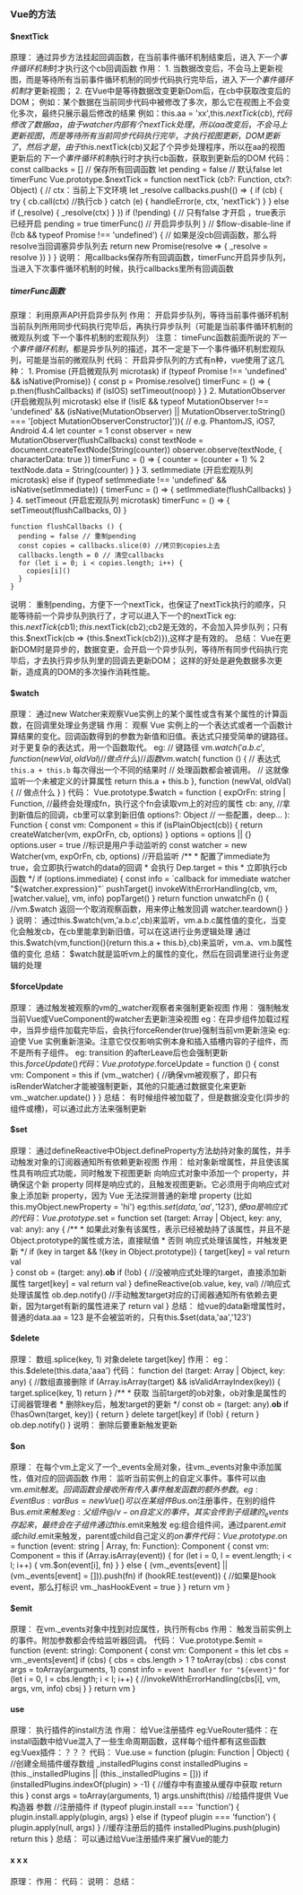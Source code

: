 ### Vue的方法

#### $nextTick
  原理：
    通过异步方法挂起回调函数，在当前事件循环机制结束后，进入*下一个事件循环机制*时才执行这个cb回调函数
  作用：
    1. 当数据改变后，不会马上更新视图，而是等待所有当前事件循环机制的同步代码执行完毕后，进入*下一个事件循环机制*才更新视图；
    2. 在Vue中是等待数据改变更新Dom后，在cb中获取改变后的DOM；
    例如：某个数据在当前同步代码中被修改了多次，那么它在视图上不会变化多次，最终只展示最后修改的结果
    例如：this.aa = 'xx',this.$nextTick(cb),代码修改了数据aa，由于watcher内部有个nextTick处理，所以aa改变后，不会马上更新视图，而是等待所有当前同步代码执行完毕，才执行视图更新，DOM更新了，然后才是，由于this.$nextTick(cb)又起了个异步处理程序，所以在aa的视图更新后的*下一个事件循环机制*执行时才执行cb函数，获取到更新后的DOM
  代码：
  const callbacks = [] // 保存所有回调函数
  let pending = false  // 默认false
  let timerFunc
  Vue.prototype.$nextTick = function nextTick (cb?: Function, ctx?: Object) { // ctx：当前上下文环境
    let _resolve
    callbacks.push(() => {
      if (cb) {
        try {
          cb.call(ctx) //执行cb
        } catch (e) {
          handleError(e, ctx, 'nextTick')
        }
      } else if (_resolve) {
        _resolve(ctx)
      }
    })
    if (!pending) { // 只有false 才开启 ，true表示已经开启
      pending = true
      timerFunc() // 开启异步队列
    }
    // $flow-disable-line
    if (!cb && typeof Promise !== 'undefined') { // 如果是没cb回调函数，那么将resolve当回调塞异步队列去
      return new Promise(resolve => {
        _resolve = resolve
      })
    }
  }
  说明：
    用callbacks保存所有回调函数，timerFunc开启异步队列，当进入下次事件循环机制的时候，执行callbacks里所有回调函数
  ##### timerFunc函数
  原理：
    利用原声API开启异步队列
  作用：
    开启异步队列，等待当前事件循环机制当前队列所用同步代码执行完毕后，再执行异步队列（可能是当前事件循环机制的微观队列或 下一个事件机制的宏观队列）
  注意：
    timeFunc函数前面所说的*下一个事件循环机制*，都是异步队列的描述，其不一定是下一个事件循环机制宏观队列，可能是当前的微观队列
  代码：
    开启异步队列的方式有n种，vue使用了这几种：
    1. Promise (开启微观队列 microtask)
      if (typeof Promise !== 'undefined' && isNative(Promise)) {
        const p = Promise.resolve() 
        timerFunc = () => {
          p.then(flushCallbacks)
          if (isIOS) setTimeout(noop)
        }
      }
    2. MutationObserver (开启微观队列 microtask) 
      else if (!isIE && typeof MutationObserver !== 'undefined' && (isNative(MutationObserver) || 
        MutationObserver.toString() === '[object MutationObserverConstructor]')){
        // e.g. PhantomJS, iOS7, Android 4.4
        let counter = 1
        const observer = new MutationObserver(flushCallbacks)
        const textNode = document.createTextNode(String(counter))
        observer.observe(textNode, {
          characterData: true
        })
        timerFunc = () => {
          counter = (counter + 1) % 2
          textNode.data = String(counter)
        }
      }
    3. setImmediate (开启宏观队列 microtask)
      else if (typeof setImmediate !== 'undefined' && isNative(setImmediate)) {
        timerFunc = () => {
          setImmediate(flushCallbacks)
        }
      }
    4. setTimeout (开启宏观队列 microtask)
      timerFunc = () => {
        setTimeout(flushCallbacks, 0)
      }

    function flushCallbacks () {
      pending = false // 重制pending
      const copies = callbacks.slice(0) //拷贝到copies上去
      callbacks.length = 0 // 清空callbacks
      for (let i = 0; i < copies.length; i++) {
        copies[i]()
      }
    }
  说明：
    重制pending，方便下一个nextTick，也保证了nextTick执行的顺序，只能等待前一个异步队列执行了，才可以进入下一个的nextTick
    eg: this.$nextTick(cb1);this.$nextTick(cb2);cb2是无效的，不会加入异步队列；只有this.$nextTick(cb => {this.$nextTick(cb2)}),这样才是有效的。
  总结：
    Vue在更新DOM时是异步的，数据变更，会开启一个异步队列，等待所有同步代码执行完毕后，才去执行异步队列里的回调去更新DOM；
    这样的好处是避免数据多次更新，造成真的DOM的多次操作消耗性能。

#### $watch
  原理：
    通过new Watcher来观察Vue实例上的某个属性或含有某个属性的计算函数，在回调里处理业务逻辑
  作用：
    观察 Vue 实例上的一个表达式或者一个函数计算结果的变化。回调函数得到的参数为新值和旧值。表达式只接受简单的键路径。对于更复杂的表达式，用一个函数取代。
    eg:
      // 键路径
        vm.$watch('a.b.c', function (newVal, oldVal) {
          // 做点什么
        })
      // 函数
        vm.$watch(
          function () {
            // 表达式 `this.a + this.b` 每次得出一个不同的结果时
            // 处理函数都会被调用。
            // 这就像监听一个未被定义的计算属性
            return this.a + this.b
          },
          function (newVal, oldVal) {
            // 做点什么
          }
        )
  代码：
    Vue.prototype.$watch = function (
      expOrFn: string | Function, //最终会处理成fn，执行这个fn会读取vm上的对应的属性
      cb: any,  //拿到新值后的回调，cb里可以拿到新旧值
      options?: Object  // 一些配置，deep...
    ): Function {
      const vm: Component = this
      if (isPlainObject(cb)) {
        return createWatcher(vm, expOrFn, cb, options)
      }
      options = options || {}
      options.user = true //标识是用户手动监听的
      const watcher = new Watcher(vm, expOrFn, cb, options) //开启监听
      /**
      * 配置了immediate为true，会立即执行watch的data的回调
      * 会执行 Dep.target = this
      * 立即执行cb函数
      */
      if (options.immediate) {
        const info = `callback for immediate watcher "${watcher.expression}"`
        pushTarget()
        invokeWithErrorHandling(cb, vm, [watcher.value], vm, info)
        popTarget()
      }
      return function unwatchFn () { //vm.$watch 返回一个取消观察函数，用来停止触发回调
        watcher.teardown()
      }
    }
  说明：
    通过this.$watch(vm,'a.b.c',cb)来监听，vm.a.b.c属性值的变化，当变化会触发cb，在cb里能拿到新旧值，可以在这进行业务逻辑处理
    通过this.$watch(vm,function(){return this.a + this.b},cb)来监听，vm.a、vm.b属性值的变化
  总结：
    $watch就是监听vm上的属性的变化，然后在回调里进行业务逻辑的处理

#### $forceUpdate
  原理：
    通过触发被观察的vm的_watcher观察者来强制更新视图
  作用：
    强制触发当前Vue或VueComponent的watcher去更新渲染视图
    eg：在异步组件加载过程中，当异步组件加载完毕后，会执行forceRender(true)强制当前vm更新渲染
    eg: 迫使 Vue 实例重新渲染。注意它仅仅影响实例本身和插入插槽内容的子组件，而不是所有子组件。
    eg: transition 的afterLeave后也会强制更新this.$forceUpdate()
  代码：
    Vue.prototype.$forceUpdate = function () {
      const vm: Component = this
      if (vm._watcher) { //确保vm被观察了，即只有isRenderWatcher才能被强制更新，其他的只能通过数据变化来更新
        vm._watcher.update()
      }
    }
  总结：
    有时候组件被加载了，但是数据没变化(异步的组件或槽)，可以通过此方法来强制更新

#### $set
  原理：
    通过defineReactive中Object.defineProperty方法劫持对象的属性，并手动触发对象的订阅器通知所有依赖更新视图
  作用：
    给对象新增属性，并且使该属性具有响应式功能，同时触发下视图更新
    向响应式对象中添加一个 property，并确保这个新 property 同样是响应式的，且触发视图更新。它必须用于向响应式对象上添加新 property，因为 Vue 无法探测普通的新增 property (比如 this.myObject.newProperty = 'hi')
    eg:this.$set(data,'aa','123'),使aa是响应式的
  代码：
    Vue.prototype.$set = function set (target: Array<any> | Object, key: any, val: any): any {
      /**
      * 如果此对象有该属性，表示已经被劫持了该属性，并且不是Object.prototype的属性或方法，直接赋值
      * 否则 响应式处理该属性，并触发更新
      */
      if (key in target && !(key in Object.prototype)) {
        target[key] = val
        return val  
      }
      const ob = (target: any).__ob__
      if (!ob) { //没被响应式处理的target，直接添加新属性
        target[key] = val
        return val
      }
      defineReactive(ob.value, key, val) //响应式处理该属性
      ob.dep.notify() //手动触发target对应的订阅器通知所有依赖去更新，因为target有新的属性进来了
      return val
    }
  总结：
    给vue的data新增属性时，普通的data.aa = 123 是不会被监听的，只有this.$set(data,'aa','123')
    
#### $delete
  原理：
    数组.splice(key, 1) 对象delete target[key]
  作用：
    eg：this.$delete(this.data,'aaa')
  代码：
    function del (target: Array<any> | Object, key: any) {
      //数组直接删除
      if (Array.isArray(target) && isValidArrayIndex(key)) {
        target.splice(key, 1)
        return
      }
      /**
      * 获取 当前target的ob对象，ob对象是属性的订阅器管理者
      * 删除key后，触发target的更新
      */
      const ob = (target: any).__ob__
      if (!hasOwn(target, key)) {
        return
      }
      delete target[key]
      if (!ob) {
        return
      }
      ob.dep.notify()
    }
  说明：
    删除后要重新触发更新

#### $on
  原理：
    在每个vm上定义了一个_events全局对象，往vm._events对象中添加属性，值对应的回调函数
  作用：
    监听当前实例上的自定义事件。事件可以由 vm.$emit 触发。回调函数会接收所有传入事件触发函数的额外参数。
    eg:EventBus: var Bus = new Vue() 可以在某组件Bus.$on注册事件，在别的组件Bus.$emit来触发
    eg:父组件@/v-on自定义的事件，其实会传到子组建的_events存起来，最终会在子组件通过this.$emit来触发
    eg:组合组件间，通过parent.$emit或child.$emit来触发，parent或child自己定义的$on事件
  代码：
    Vue.prototype.$on = function (event: string | Array<string>, fn: Function): Component {
      const vm: Component = this
      if (Array.isArray(event)) {
        for (let i = 0, l = event.length; i < l; i++) {
          vm.$on(event[i], fn)
        }
      } else {
        (vm._events[event] || (vm._events[event] = [])).push(fn)
        if (hookRE.test(event)) { //如果是hook event，那么打标识
          vm._hasHookEvent = true
        }
      }
      return vm
    }
  
#### $emit
  原理：
    在vm._events对象中找到对应属性，执行所有cbs
  作用：
    触发当前实例上的事件。附加参数都会传给监听器回调。
  代码：
    Vue.prototype.$emit = function (event: string): Component {
      const vm: Component = this
      let cbs = vm._events[event]
      if (cbs) {
        cbs = cbs.length > 1 ? toArray(cbs) : cbs
        const args = toArray(arguments, 1)
        const info = `event handler for "${event}"`
        for (let i = 0, l = cbs.length; i < l; i++) {
          //invokeWithErrorHandling(cbs[i], vm, args, vm, info)
          cbs[i]()
        }
      }
      return vm
    }

#### use
  原理：
    执行插件的install方法
  作用：
    给Vue注册插件
    eg:VueRouter插件：在install函数中给Vue混入了一些生命周期函数，这样每个组件都有这些函数
    eg:Vuex插件：？？？
  代码：
    Vue.use = function (plugin: Function | Object) {
      //创建全局插件缓存数组 _installedPlugins
      const installedPlugins = (this._installedPlugins || (this._installedPlugins = []))
      if (installedPlugins.indexOf(plugin) > -1) { //缓存中有直接从缓存中获取
        return this
      }
      const args = toArray(arguments, 1) 
      args.unshift(this) //给插件提供 Vue构造器 参数
      //注册插件
      if (typeof plugin.install === 'function') {
        plugin.install.apply(plugin, args)
      } else if (typeof plugin === 'function') {
        plugin.apply(null, args)
      }
      //缓存注册后的插件
      installedPlugins.push(plugin)
      return this
    }
  总结：
    可以通过给Vue注册插件来扩展Vue的能力

#### x x x
  原理：
  作用：
  代码：
  说明：
  总结：
